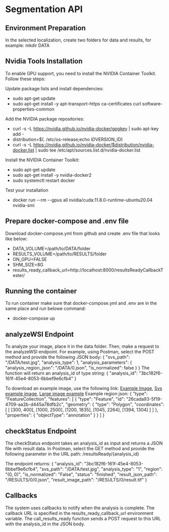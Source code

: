 # Segmentation API

## Environment Preparation
In the selected localization, create two folders for data and results, for example:
mkdir DATA

## Nvidia Tools Installation
To enable GPU support, you need to install the NVIDIA Container Toolkit. Follow these steps:

Update package lists and install dependencies:
- sudo apt-get update
- sudo apt-get install -y apt-transport-https ca-certificates curl software-properties-common

Add the NVIDIA package repositories:
- curl -s -L https://nvidia.github.io/nvidia-docker/gpgkey | sudo apt-key add -
- distribution=$(. /etc/os-release;echo $ID$VERSION_ID)
- curl -s -L https://nvidia.github.io/nvidia-docker/$distribution/nvidia-docker.list | sudo tee /etc/apt/sources.list.d/nvidia-docker.list

Install the NVIDIA Container Toolkit:
- sudo apt-get update
- sudo apt-get install -y nvidia-docker2
- sudo systemctl restart docker

Test your installation
- docker run --rm --gpus all nvidia/cuda:11.8.0-runtime-ubuntu20.04 nvidia-smi

## Prepare docker-compose and .env file
Download docker-compose.yml from github and create .env file that looks like below:
- DATA_VOLUME=/path/to/DATA/folder
- RESULTS_VOLUME=/path/to/RESULTS/folder 
- ON_GPU=FALSE
- SHM_SIZE=8G 
- results_ready_callback_url=http://localhost:8000/resultsReadyCallbackTester/
## Running the container
To run container make sure that docker-compose.yml and .env are in the same place and run belowe command:
- docker-compose up

## analyzeWSI Endpoint
To analyze your image, place it in the data folder. Then, make a request to the analyzeWSI endpoint. For example, using Postman, select the POST method and provide the following JSON body:
{
  "svs_path": "/DATA/test.jpg",
  "analysis_type": 1,
  "analysis_parameters": {
    "analysis_region_json": "/DATA/0.json",
    "is_normalized": false
  }
}
The function will return an analysis_id of type string:
{
    "analysis_id": "3bc182f6-161f-45e4-8053-6bbef9e6cfb4"
}

To download an example image, use the following link: [Example Image](https://tiatoolbox.dcs.warwick.ac.uk/sample_imgs/breast_tissue.jpg), [Svs example image](https://tiatoolbox.dcs.warwick.ac.uk/sample_wsis/wsi4_12k_12k.svs), [Large image example](https://tiatoolbox.dcs.warwick.ac.uk/sample_wsis/CMU-1.ndpi)
Example region json:
{ "type": "FeatureCollection", "features": [ { "type": "Feature", "id": "26cada93-5f19-4709-aa2b-d445a78dfb2c", "geometry": { "type": "Polygon", "coordinates": [ [ [300, 400], [1000, 2500], [1200, 1835], [1045, 2264], [1394, 1304] ] ] }, "properties": { "objectType": "annotation" } } ] }

## checkStatus Endpoint
The checkStatus endpoint takes an analysis_id as input and returns a JSON file with result data. In Postman, select the GET method and provide the following parameter in the URL path:
/resultsReady/{analysis_id}


The endpoint returns:
{
"analysis_id": "3bc182f6-161f-45e4-8053-6bbef9e6cfb4",
"svs_path": "/DATA/test.jpg",
"analysis_type": "1",
"region": "(0, 0)",
"is_normalized": "False",
"status": "finished",
"result_json_path": "/RESULTS/0/0.json",
"result_image_path": "/RESULTS/0/result.tif"
}

## Callbacks
The system uses callbacks to notify when the analysis is complete. The callback URL is specified in the results_ready_callback_url environment variable. The call_results_ready function sends a POST request to this URL with the analysis_id in the JSON body.

